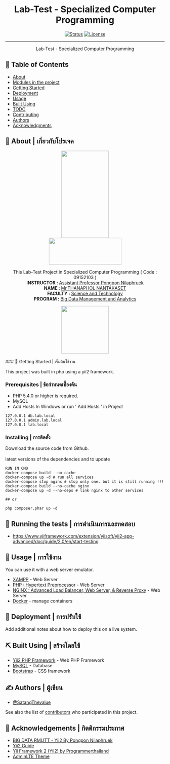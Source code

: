<h1 align="center"><b>Lab-Test</b> - Specialized Computer Programming</h1>

<div align="center">

[![Status](https://img.shields.io/badge/build-passing-brightgreen)]()
[![License](https://img.shields.io/badge/License-BSD_2--Clause-blue.svg)](https://opensource.org/licenses/BSD-3-Clause)

</div>

---

<p align="center"> 
      Lab-Test - Specialized Computer Programming<br>
</p>

## 📝 Table of Contents

- [About](#about)
- [Modules in the project](#modules)
- [Getting Started](#getting_started)
- [Deployment](#deployment)
- [Usage](#usage)
- [Built Using](#built_using)
- [TODO](../TODO.md)
- [Contributing](../CONTRIBUTING.md)
- [Authors](#authors)
- [Acknowledgments](#acknowledgement)

## 🧐 About | เกี่ยวกับโปรเจค <a name = "about"></a>

<div align="center">
<img src="https://upload.wikimedia.org/wikipedia/th/thumb/a/af/RMUTTLOGO.png/150px-RMUTTLOGO.png"  width="150" height="275"><br>
<img src="https://upload.wikimedia.org/wikipedia/th/thumb/6/63/RMUTT-logo-01.png/230px-RMUTT-logo-01.png"  width="229" height="85">

This Lab-Test Project in Specialized Computer Programming ( Code : 09152103 )<br>
<b>INSTRUCTOR : </b>[Assistant Professor Pongpon Nilaphruek](https://www.linkedin.com/in/pongpon-nilaphruek-01a30335/)<br>
<b>NAME :	</b>[Mr.THANAPHOL NANTAKASET](https://www.linkedin.com/in/satangthevalue/)<br>
<b>FACULTY :</b>	[Science and Technology](https://www.sci.rmutt.ac.th/)<br>
<b>PROGRAM :</b>	[Big Data Management and Analytics](https://www.bigdata.rmutt.ac.th/) <br>

<img src="https://scontent.fbkk29-8.fna.fbcdn.net/v/t39.30808-6/294737392_391632463063442_5752770952954949927_n.jpg?_nc_cat=105&ccb=1-7&_nc_sid=09cbfe&_nc_eui2=AeFdsBJs34R9Fhl9LuQwZqbq14dEbj9I16XXh0RuP0jXpbO4NmAXtTf_Mu99cEInhTyyKHpN8DS0quVBQjlZ4E2a&_nc_ohc=-YxxJy3oAwsAX_kFJWP&_nc_ht=scontent.fbkk29-8.fna&oh=00_AfC5Q-4u6WSD175-o1_YSi5o5qnoaG04cQJuNvytcRHZ6A&oe=644714CA"  width="150" height="150">
</div>


<br>
### 🏁 Getting Started | เริ่มต้นใช้งาน <a name = "getting_started"></a>

This project was built in php using a yii2 framework. 

### Prerequisites | ข้อกำหนดเบื้องต้น

 - PHP 5.4.0 or higher is required.
 - MySQL
 - Add Hosts In Windows or run ' Add Hosts ' in Project
```
127.0.0.1 db.lab.local
127.0.0.1 admin.lab.local
127.0.0.1 lab.local
```

### Installing | การติดตั้ง

Download the source code from Github.<br><br>
latest versions of the dependencies and to update 
```
RUN IN CMD
docker-compose build --no-cache
docker-compose up -d # run all services
docker-compose stop nginx # stop only one. but it is still running !!!
docker-compose build --no-cache nginx 
docker-compose up -d --no-deps # link nginx to other services

## or

php composer.phar up -d
```

## 🔧 Running the tests | การดำเนินการและทดสอบ <a name = "tests"></a>

  - https://www.yiiframework.com/extension/yiisoft/yii2-app-advanced/doc/guide/2.0/en/start-testing

## 🎈 Usage | การใช้งาน <a name="usage"></a>

You can use it with a web server emulator.<br>
 - [XAMPP](https://www.apachefriends.org/) - Web Server 
 - [PHP : Hypertext Preprocessor](https://www.php.net/) - Web Server 
 - [NGINX : Advanced Load Balancer, Web Server, & Reverse Proxy](https://www.nginx.com/) - Web Server 
 - [Docker](https://www.docker.com/) - manage containers

## 🚀 Deployment | การปรับใช้ <a name = "deployment"></a>

Add additional notes about how to deploy this on a live system.

## ⛏️ Built Using | สร้างโดยใช้ <a name = "built_using"></a>

- [Yii2 PHP Framework](https://www.yiiframework.com/) - Web PHP Framework
- [MySQL](https://www.mysql.com/) - Database
- [Bootstrap](https://getbootstrap.com/) - CSS framework

## ✍️ Authors | ผู้เขียน <a name = "authors"></a>

- [@SatangThevalue](https://github.com/SatangThevalue)

See also the list of [contributors](https://github.com/kylelobo/The-Documentation-Compendium/contributors) who participated in this project.

## 🎉 Acknowledgements | กิตติกรรมประกาศ <a name = "acknowledgement"></a>

- [BIG DATA RMUTT - Yii2 By Pongpon Nilaphruek](https://www.bigdata.rmutt.ac.th/?tag=yii2)
- [Yii2 Guide](https://www.yiiframework.com/doc/guide/2.0/en)
- [Yii Framework 2 (Yii2) by Programmerthailand](https://www.programmerthailand.com/tutorial/category/yii-framework-2-%28yii2%29/1)
- [AdminLTE Theme](https://www.programmerthailand.com/tutorial/view/extension-%E0%B8%81%E0%B8%B2%E0%B8%A3%E0%B8%95%E0%B8%B4%E0%B8%94%E0%B8%95%E0%B8%B1%E0%B9%89%E0%B8%87%E0%B9%81%E0%B8%A5%E0%B8%B0%E0%B8%AA%E0%B8%A3%E0%B9%89%E0%B8%B2%E0%B8%87-theme-%E0%B8%94%E0%B9%89%E0%B8%A7%E0%B8%A2-yii2-adminlte-theme/94)